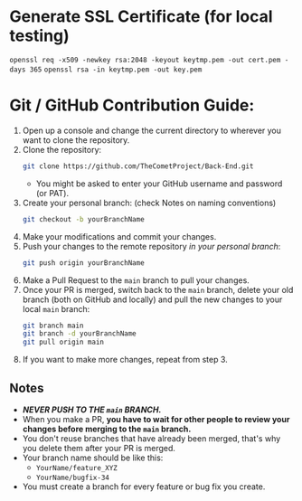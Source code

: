# Generate SSL Certificate (for local testing)
`openssl req -x509 -newkey rsa:2048 -keyout keytmp.pem -out cert.pem -days 365`
`openssl rsa -in keytmp.pem -out key.pem`

# Git / GitHub Contribution Guide:
1. Open up a console and change the current directory to wherever you want to clone the repository.
2. Clone the repository:
    ```sh
    git clone https://github.com/TheCometProject/Back-End.git
    ```
    - You might be asked to enter your GitHub username and password (or PAT).
3. Create your personal branch: (check Notes on naming conventions)
    ```sh
    git checkout -b yourBranchName
    ```
3. Make your modifications and commit your changes.
4. Push your changes to the remote repository *in your personal branch*: 
    ```sh
    git push origin yourBranchName
    ```
5. Make a Pull Request to the `main` branch to pull your changes.
6. Once your PR is merged, switch back to the `main` branch, delete your old branch (both on GitHub and locally) and pull the new changes to your local `main` branch:
    ```sh
    git branch main
    git branch -d yourBranchName
    git pull origin main
    ```
7. If you want to make more changes, repeat from step 3.


## Notes
- ***NEVER PUSH TO THE `main` BRANCH.***
- When you make a PR, **you have to wait for other people to review your changes before merging to the `main` branch.**
- You don't reuse branches that have already been merged, that's why you delete them after your PR is merged.
- Your branch name should be like this: 
    - `YourName/feature_XYZ`
    - `YourName/bugfix-34`
- You must create a branch for every feature or bug fix you create.
